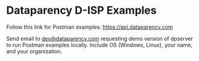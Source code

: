 # Dataparency D-ISP Examples

Follow this link for Postman examples: <https://api.dataparency.com>

Send email to dev@dataparency.com requesting demo version of dpserver to run Postman examples locally. Include OS (Windows, Linux), your name, and your organization.
